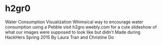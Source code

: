 # h2gr0
Water Consumption Visualization
Whimsical way to encourage water consumption using a Pebble
visit h2gro.weebly.com for a cute slideshow of what our images were supposed to look like but didn't
Made during HackHers Spring 2015 By Laura Tran and Christine Do
